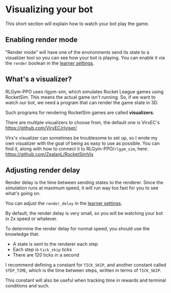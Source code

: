 # Visualizing your bot

This short section will explain how to watch your bot play the game.

## Enabling render mode

"Render mode" will have one of the environments send its state to a visualizer tool so you can see how your bot is playing. 
You can enable it via the `render` boolean in the [learner settings](learner_settings.md).

## What's a visualizer?

RLGym-PPO uses rlgym-sim, which simulates Rocket League games using RocketSim. This means the actual game isn't running.
So, if we want to watch our bot, we need a program that can render the game state in 3D.

Such programs for rendering RocketSim games are called **visualizers**.

There are multiple visualizers to choose from, the default one is VirxEC's https://github.com/VirxEC/rlviser/

Virx's visualizer can sometimes be troublesome to set up, so I wrote my own visualizer with the goal of being as easy to use as possible.
You can find it, along with how to connect it to RLGym-PPO/`rlgym_sim`, here: https://github.com/ZealanL/RocketSimVis


## Adjusting render delay

Render delay is the time between sending states to the renderer.
Since the simulation runs at maximum speed, it will run way too fast for you to see what's going on.

You can adjust the `render_delay` in the [learner settings](learner_settings.md).

By default, the render delay is very small, so you will be watching your bot in 2x speed or whatever.

To determine the render delay for normal speed, you should use the knowledge that:
- A state is sent to the renderer each step
- Each step is `tick_skip` ticks
- There are 120 ticks in a second

I recommend defining a constant for `TICK_SKIP`, and another constant called `STEP_TIME`, which is the time between steps, written in terms of `TICK_SKIP`.

This constant will also be useful when tracking time in rewards and terminal conditions and such.
